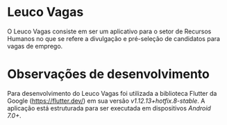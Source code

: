 # Leuco Vagas

O Leuco Vagas consiste em ser um aplicativo para o setor de Recursos Humanos no que se refere a divulgação e pré-seleção de candidatos para vagas de emprego.

# Observações de desenvolvimento

Para desenvolvimento do Leuco Vagas foi utilizada a biblioteca Flutter da Google (https://flutter.dev/) em sua versão *v1.12.13+hotfix.8-stable*.
A aplicação está estruturada para ser executada em dispositivos *Android 7.0+*.